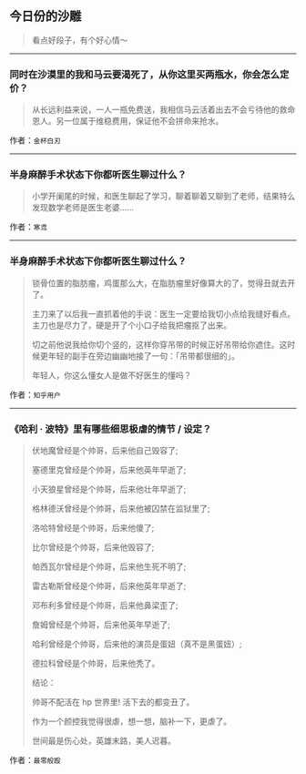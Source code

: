 ## 今日份的沙雕

> 看点好段子，有个好心情～


 
---

### 同时在沙漠里的我和马云要渴死了，从你这里买两瓶水，你会怎么定价？

> 从长远利益来说，一人一瓶免费送，我相信马云活着出去不会亏待他的救命恩人。另一位属于维稳费用，保证他不会拼命来抢水。


作者：`金杯白刃`

---

### 半身麻醉手术状态下你都听医生聊过什么？

> 小学开阑尾的时候，和医生聊起了学习，聊着聊着又聊到了老师，结果特么发现数学老师是医生老婆……


作者：`寒鸢`

---

### 半身麻醉手术状态下你都听医生聊过什么？

> 锁骨位置的脂肪瘤，鸡蛋那么大，在脂肪瘤里好像算大的了，觉得丑就去开了。
> 
> 主刀来了以后我一直抓着他的手说：医生一定要给我切小点给我缝好看点。主刀也是尽力了，硬是开了个小口子给我把瘤抠了出来。
> 
> 切之前他说我给你切个竖的，这样你穿吊带的时候正好吊带给你遮住。这时候更年轻的副手在旁边幽幽地接了一句：「吊带都很细的」。
> 
> 年轻人，你这么懂女人是做不好医生的懂吗？


作者：`知乎用户`

---

### 《哈利 · 波特》里有哪些细思极虐的情节 / 设定？

> 伏地魔曾经是个帅哥，后来他自己毁容了;
> 
> 塞德里克曾经是个帅哥，后来他英年早逝了;
> 
> 小天狼星曾经是个帅哥，后来他壮年早逝了;
> 
> 格林德沃曾经是个帅哥，后来他被囚禁在监狱里了;
> 
> 洛哈特曾经是个帅哥，后来他傻了;
> 
> 比尔曾经是个帅哥，后来他毁容了;
> 
> 帕西瓦尔曾经是个帅哥，后来他生死不明了;
> 
> 雷古勒斯曾经是个帅哥，后来他英年早逝了;
> 
> 邓布利多曾经是个帅哥，后来他鼻梁歪了;
> 
> 詹姆曾经是个帅哥，后来他英年早逝了;
> 
> 哈利曾经是个帅哥，后来他的演员是蛋妞（真不是黑蛋妞）;
> 
> 德拉科曾经是个帅哥，后来他秃了。
> 
> 结论：
> 
> 帅哥不配活在 hp 世界里! 活下去的都变丑了。
> 
> 作为一个颜控我觉得很虐，想一想，脑补一下，更虐了。
> 
> 世间最是伤心处，英雄末路，美人迟暮。


作者：`最零般殴`